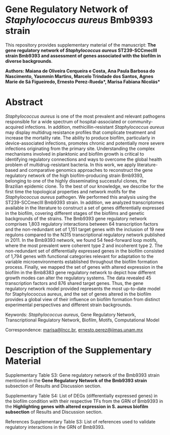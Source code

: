 # Gene Regulatory Network of _Staphylococcus aureus_ Bmb9393 strain

This repository provides supplementary material of the manuscript: **The gene regulatory network of _Staphylococcus aureus_ ST239-SCCmecIII strain Bmb9393 and assessment of genes associated with the biofilm in diverse backgrounds**.

 __Authors: Maiana de Oliveira Cerqueira e Costa, Ana Paula Barbosa do Nascimento, Yasmmin Martins, Marcelo Trindade dos Santos, Agnes Marie de Sá Figueiredo, Ernesto Perez-Rueda*, Marisa Fabiana Nicolás*__

# Abstract

_Staphylococcus aureus_ is one of the most prevalent and relevant pathogens responsible for a wide spectrum of hospital-associated or community-acquired infections. In addition, methicillin-resistant _Staphylococcus aureus_ may display multidrug resistance profiles that complicate treatment and increase the mortality rate. The ability to produce biofilm, particularly in device-associated infections, promotes chronic and potentially more severe infections originating from the primary site. Understanding the complex mechanisms involved in planktonic and biofilm growth is critical to identifying regulatory connections and ways to overcome the global health problem of multidrug-resistant bacteria. In this work, we apply literature-based and comparative genomics approaches to reconstruct the gene regulatory network of the high biofilm-producing strain Bmb9393, belonging to one of the highly disseminating successful clones, the Brazilian epidemic clone. To the best of our knowledge, we describe for the first time the topological properties and network motifs for the _Staphylococcus aureus_ pathogen. We performed this analysis using the ST239-SCCmecIII Bmb9393 strain. In addition, we analyzed transcriptomes available in the literature to construct a set of genes differentially expressed in the biofilm, covering different stages of the biofilms and genetic backgrounds of the strains. The Bmb9393 gene regulatory network comprises 1,803 regulatory interactions between 64 transcription factors and the non-redundant set of 1,151 target genes with the inclusion of 19 new regulons compared to the N315 transcriptional regulatory network published in 2011. In the Bmb9393 network, we found 54 feed-forward loop motifs, where the most prevalent were coherent type 2 and incoherent type 2. The non-redundant set of differentially expressed genes in the biofilm consisted of 1,794 genes with functional categories relevant for adaptation to the variable microenvironments established throughout the biofilm formation process. Finally, we mapped the set of genes with altered expression in the biofilm in the Bmb8383 gene regulatory network to depict how different growth modes can alter the regulatory systems. The data revealed 45 transcription factors and 876 shared target genes. Thus, the gene regulatory network model provided represents the most up-to-date model for Staphylococcus aureus, and the set of genes altered in the biofilm provides a global view of their influence on biofilm formation from distinct experimental perspectives and different strain backgrounds.

Keywords: _Staphylococcus aureus_, Gene Regulatory Network, Transcriptional Regulatory Network, Biofilm, Motifs, Computational Model

Correspondence: marisa@lncc.br, ernesto.perez@iimas.unam.mx

# Description of the Supplementary Material

Supplementary Table S3: Gene regulatory network of the Bmb9393 strain mentioned in the __Gene Regulatory Network of the Bmb9393 strain__ subsection of Results and Discussion section.

Supplementary Table S4: List of DEGs (differentially expressed genes) in the biofilm condition with their respective TFs from the GRN of Bmb9393 in the __Highlighting genes with altered expression in S. aureus biofilm subsection__ of Results and Discussion section.

References Supplementary Table S3: List of references used to validate regulatory interactions in the GRN of Bmb9393.
